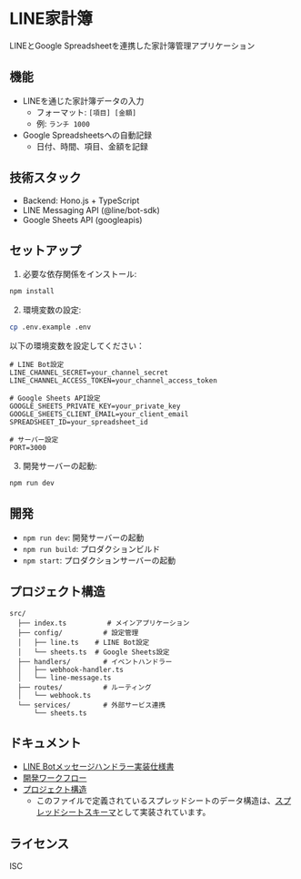 # LINE家計簿

LINEとGoogle Spreadsheetを連携した家計簿管理アプリケーション

## 機能

- LINEを通じた家計簿データの入力
  - フォーマット: `[項目] [金額]`
  - 例: `ランチ 1000`
- Google Spreadsheetsへの自動記録
  - 日付、時間、項目、金額を記録

## 技術スタック

- Backend: Hono.js + TypeScript
- LINE Messaging API (@line/bot-sdk)
- Google Sheets API (googleapis)

## セットアップ

1. 必要な依存関係をインストール:
```bash
npm install
```

2. 環境変数の設定:
```bash
cp .env.example .env
```

以下の環境変数を設定してください：

```env
# LINE Bot設定
LINE_CHANNEL_SECRET=your_channel_secret
LINE_CHANNEL_ACCESS_TOKEN=your_channel_access_token

# Google Sheets API設定
GOOGLE_SHEETS_PRIVATE_KEY=your_private_key
GOOGLE_SHEETS_CLIENT_EMAIL=your_client_email
SPREADSHEET_ID=your_spreadsheet_id

# サーバー設定
PORT=3000
```

3. 開発サーバーの起動:
```bash
npm run dev
```

## 開発

- `npm run dev`: 開発サーバーの起動
- `npm run build`: プロダクションビルド
- `npm start`: プロダクションサーバーの起動

## プロジェクト構造

```
src/
  ├── index.ts          # メインアプリケーション
  ├── config/          # 設定管理
  │   ├── line.ts    # LINE Bot設定
  │   └── sheets.ts  # Google Sheets設定
  ├── handlers/        # イベントハンドラー
  │   ├── webhook-handler.ts
  │   └── line-message.ts
  ├── routes/          # ルーティング
  │   └── webhook.ts
  └── services/        # 外部サービス連携
      └── sheets.ts
```

## ドキュメント

- [LINE Botメッセージハンドラー実装仕様書](docs/features/line-bot-message-handler.md)
- [開発ワークフロー](docs/workflow.md)
- [プロジェクト構造](docs/dev-structure.yaml)
  - このファイルで定義されているスプレッドシートのデータ構造は、[スプレッドシートスキーマ](src/schema.yaml)として実装されています。

## ライセンス

ISC
